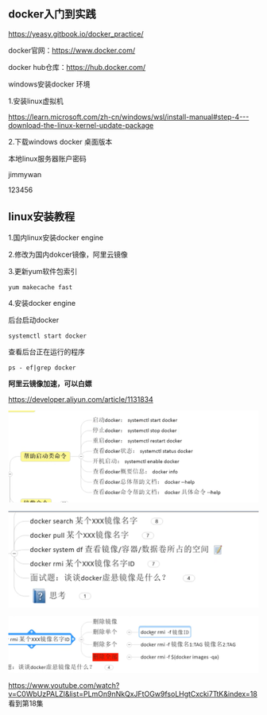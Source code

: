 ## docker入门到实践

https://yeasy.gitbook.io/docker_practice/



docker官网：https://www.docker.com/

docker hub仓库：https://hub.docker.com/



windows安装docker 环境

1.安装linux虚拟机

https://learn.microsoft.com/zh-cn/windows/wsl/install-manual#step-4---download-the-linux-kernel-update-package

2.下载windows docker 桌面版本



本地linux服务器账户密码

jimmywan

123456



## linux安装教程

1.国内linux安装docker engine

2.修改为国内dokcer镜像，阿里云镜像

3.更新yum软件包索引 

```
yum makecache fast
```

4.安装docker engine



后台启动docker

```
systemctl start docker
```

查看后台正在运行的程序

```
ps - ef|grep docker
```

**阿里云镜像加速，可以白嫖**

https://developer.aliyun.com/article/1131834

![image-20230212111110747](docker%20%E7%AC%94%E8%AE%B0.assets/image-20230212111110747.png)

![image-20230212112313991](docker%20%E7%AC%94%E8%AE%B0.assets/image-20230212112313991.png)

![image-20230212112642167](docker%20%E7%AC%94%E8%AE%B0.assets/image-20230212112642167.png)

https://www.youtube.com/watch?v=C0WbUzPALZI&list=PLmOn9nNkQxJFtOGw9fsoLHgtCxcki7TtK&index=18 看到第18集